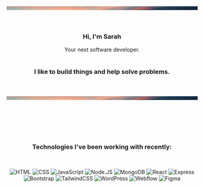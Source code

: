 <br />
<div align="center">
    <img src="images/BackgroundSunset.png" alt="Logo" width="100%" height="10">
<br>
<br>
<br>

<h3 align="center">Hi, I'm Sarah</h3>

  <p align="center">
    Your next software developer.
    <br />
    <br />
  </p>
</div>

<h3 align="center">
I like to build things and help solve problems.
</h3>
<br />
<br />

<div align="center">
    <img src="images/BackgroundSunset.png" alt="Logo" width="100%" height="10">

## <br>

<br />

### Technologies I've been working with recently:

<br />

![HTML]
![CSS]
![JavaScript]
![Node.JS]
![MongoDB]
![React]
![Express]
![Bootstrap]
![TailwindCSS]
![WordPress]
![Webflow]
![Figma]

[html]: https://img.shields.io/badge/html-E34F26?style=for-the-badge&logo=html5&logoColor=white
[css]: https://img.shields.io/badge/css-1572B6?style=for-the-badge&logo=css3&logoColor=white
[javascript]: https://img.shields.io/badge/javascript-F7DF1E?style=for-the-badge&logo=javascript&logoColor=white
[node.js]: https://img.shields.io/badge/node-339933?style=for-the-badge&logo=node.js&logoColor=white
[mongodb]: https://img.shields.io/badge/mongodb-47A248?style=for-the-badge&logo=mongodb&logoColor=white
[react]: https://img.shields.io/badge/react-61DAFB?style=for-the-badge&logo=react&logoColor=white
[express]: https://img.shields.io/badge/express-000000?style=for-the-badge&logo=express&logoColor=white
[bootstrap]: https://img.shields.io/badge/bootstrap-7952B3?style=for-the-badge&logo=bootstrap&logoColor=white
[tailwindcss]: https://img.shields.io/badge/tailwindcss-06B6D4?style=for-the-badge&logo=tailwindcss&logoColor=white
[wordpress]: https://img.shields.io/badge/wordpress-21759B?style=for-the-badge&logo=wordpress&logoColor=white
[webflow]: https://img.shields.io/badge/webflow-4353ff?style=for-the-badge&logo=webflow&logoColor=white
[figma]: https://img.shields.io/badge/figma-f24e1e?style=for-the-badge&logo=figma&logoColor=white
